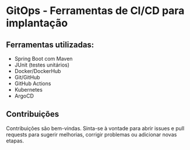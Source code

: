 # GitOps - Ferramentas de CI/CD para implantação 

## Ferramentas utilizadas:
- Spring Boot com Maven
- JUnit (testes unitários)
- Docker/DockerHub
- Git/GitHub
- GitHub Actions
- Kubernetes
- ArgoCD
## Contribuições

Contribuições são bem-vindas. Sinta-se à vontade para abrir issues e pull requests para sugerir melhorias, corrigir problemas ou adicionar novas etapas.